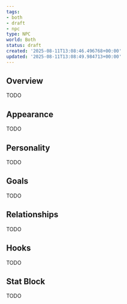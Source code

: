 ```yaml
---
tags:
- both
- draft
- npc
type: NPC
world: Both
status: draft
created: '2025-08-11T13:08:46.496768+00:00'
updated: '2025-08-11T13:08:49.984713+00:00'
---
```



## Overview

TODO
## Appearance

TODO
## Personality

TODO
## Goals

TODO
## Relationships

TODO
## Hooks

TODO
## Stat Block

TODO
